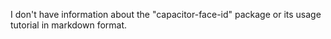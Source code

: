 I don't have information about the "capacitor-face-id" package or its usage tutorial in markdown format.
